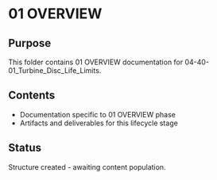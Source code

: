 # 01 OVERVIEW

## Purpose
This folder contains 01 OVERVIEW documentation for 04-40-01_Turbine_Disc_Life_Limits.

## Contents
- Documentation specific to 01 OVERVIEW phase
- Artifacts and deliverables for this lifecycle stage

## Status
Structure created - awaiting content population.
